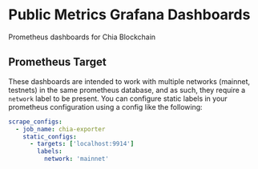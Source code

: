 # Public Metrics Grafana Dashboards

Prometheus dashboards for Chia Blockchain

## Prometheus Target

These dashboards are intended to work with multiple networks (mainnet, testnets) in the same prometheus database, and as such, they require a `network` label to be present. You can configure static labels in your prometheus configuration using a config like the following:

```yaml
scrape_configs:
  - job_name: chia-exporter
    static_configs:
      - targets: ['localhost:9914']
        labels:
          network: 'mainnet'
```

